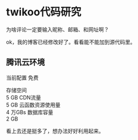# twikoo代码研究

为啥评论一定要输入昵称、邮箱、和网址啊？

ok，我的博客已经修改好了。看看能不能加到源代码里。

## 腾讯云环境
当前配置
免费

存储空间	
5 GB
CDN流量	
5 GB
云函数资源使用量	
4 万GBs
数据库容量	
2 GB

看上去还是挺多了，想办法好好利用起来。

